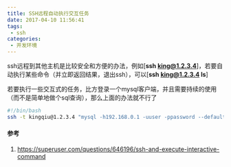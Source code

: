 ```yaml
---
title: SSH远程自动执行交互任务
date: 2017-04-10 11:56:41
tags:
 - ssh
categories:
 - 开发环境
---
```


ssh远程到其他主机是比较安全和方便的办法，例如[**ssh king@1.2.3.4**]，若要自动执行某些命令（并立即返回结果，退出ssh），可以[**ssh king@1.2.3.4 ls**]

若要执行一些交互式的任务，比方登录一个mysql客户端，并且需要持续的使用（而不是简单地做个sql查询），那么上面的办法就不行了

``` bash
#!/bin/bash
ssh -t kingqiu@1.2.3.4 "mysql -h192.168.0.1 -uuser -ppassword --default-character-set=utf8mb4 test"
```

#### 参考
1. <https://superuser.com/questions/646196/ssh-and-execute-interactive-command>

